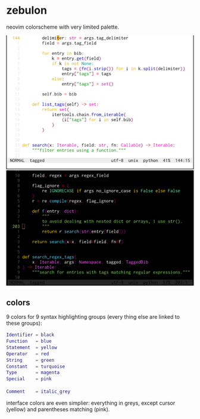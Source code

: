 zebulon
=======

neovim colorscheme with very limited palette.

![day](./img/zebulon_day_python.png)
![night](./img/zebulon_night_python.png)

colors
------

9 colors for 9 syntax highlighting groups (every thing else are linked to these groups):

```lua
Identifier = black
Function   = blue
Statement  = yellow
Operator   = red
String     = green
Constant   = turquoise
Type       = magenta
Special    = pink

Comment    = italic_grey
```

interface colors are even simplier: everything in greys, except cursor (yellow) and parentheses matching (pink).
